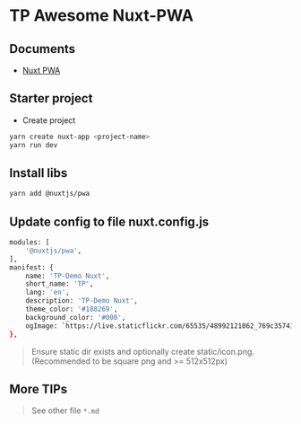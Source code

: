 # TP Awesome Nuxt-PWA

## Documents

- [Nuxt PWA](https://pwa.nuxtjs.org/setup.html)

## Starter project

- Create project

```bash
yarn create nuxt-app <project-name>
yarn run dev
```

## Install libs

```bash
yarn add @nuxtjs/pwa
```

## Update config to file nuxt.config.js

```bash
modules: [
    '@nuxtjs/pwa',
],
manifest: {
    name: 'TP-Demo Nuxt',
    short_name: 'TP',
    lang: 'en',
    description: 'TP-Demo Nuxt',
    theme_color: '#188269',
    background_color: '#000',
    ogImage: `https://live.staticflickr.com/65535/48992121062_769c357412_o.png`
},
```

> Ensure static dir exists and optionally create static/icon.png. (Recommended to be square png and >= 512x512px)

## More TIPs

> See other file `*.md`
